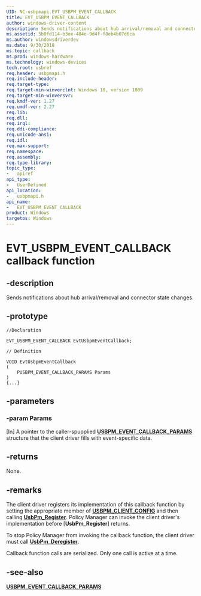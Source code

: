 ```yaml
---
UID: NC:usbpmapi.EVT_USBPM_EVENT_CALLBACK
title: EVT_USBPM_EVENT_CALLBACK
author: windows-driver-content
description: Sends notifications about hub arrival/removal and connector state changes.
ms.assetid: 5b0fd114-b3ee-484e-9d4f-f8eb4b07d6ca
ms.author: windowsdriverdev
ms.date: 9/30/2018 
ms.topic: callback
ms.prod: windows-hardware
ms.technology: windows-devices
tech.root: usbref
req.header: usbpmapi.h
req.include-header:
req.target-type:
req.target-min-winverclnt: Windows 10, version 1809
req.target-min-winversvr:
req.kmdf-ver: 1.27
req.umdf-ver: 2.27
req.lib: 
req.dll:
req.irql: 
req.ddi-compliance:
req.unicode-ansi:
req.idl:
req.max-support:
req.namespace:
req.assembly:
req.type-library: 
topic_type: 
-	apiref
api_type: 
-	UserDefined
api_location: 
-	usbpmapi.h
api_name: 
-	EVT_USBPM_EVENT_CALLBACK
product: Windows
targetos: Windows
---
```


# EVT_USBPM_EVENT_CALLBACK callback function

## -description

Sends notifications about hub arrival/removal and connector state changes.

## -prototype

```
//Declaration

EVT_USBPM_EVENT_CALLBACK EvtUsbpmEventCallback; 

// Definition

VOID EvtUsbpmEventCallback 
(
	PUSBPM_EVENT_CALLBACK_PARAMS Params
)
{...}

```

## -parameters

### -param Params

[In] A pointer to the caller-spupplied [**USBPM_EVENT_CALLBACK_PARAMS**](ns-usbpmapi-_usbpm_event_callback_params.md) structure that the client driver fills with event-specific data.

## -returns

None.

## -remarks

The client driver registers its implementation of this callback function by setting the appropriate member of [**USBPM_CLIENT_CONFIG**](ns-usbpmapi-_usbpm_client_config.md) and then calling [**UsbPm_Register**](nf-usbpmapi-usbpm_register.md). Policy Manager can invoke the client driver's implementation before [**UsbPm_Register**] returns.

To stop Policy Manager from invoking the callback function, the client driver must call [**UsbPm_Deregister**](nf-usbpmapi-usbpm_deregister.md).

Callback function calls are serialized. Only one call is active at a time.

## -see-also
[**USBPM_EVENT_CALLBACK_PARAMS**](ns-usbpmapi-_usbpm_event_callback_params.md)